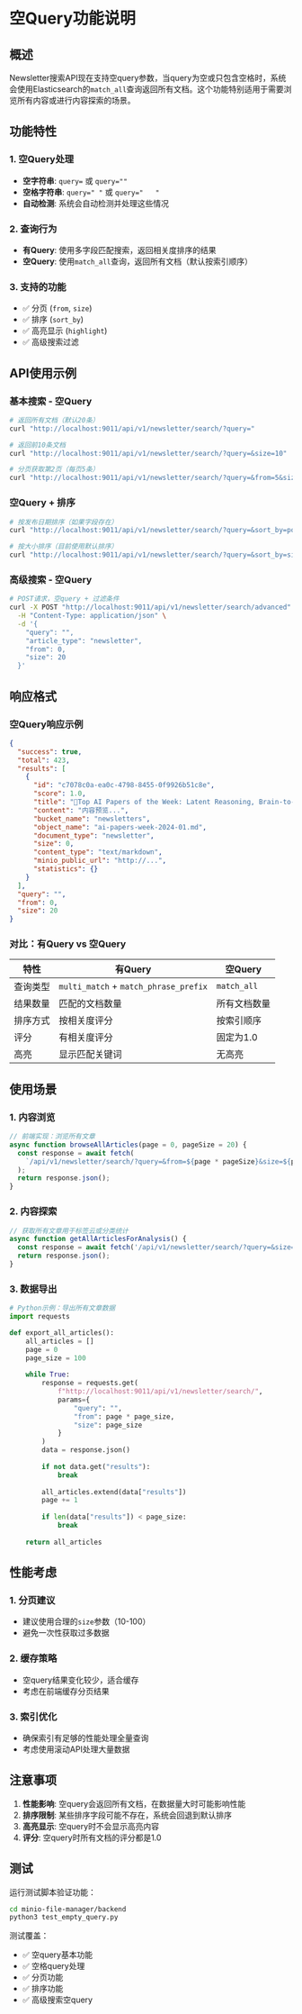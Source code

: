 # 空Query功能说明

## 概述

Newsletter搜索API现在支持空query参数，当query为空或只包含空格时，系统会使用Elasticsearch的`match_all`查询返回所有文档。这个功能特别适用于需要浏览所有内容或进行内容探索的场景。

## 功能特性

### 1. 空Query处理
- **空字符串**: `query=` 或 `query=""`
- **空格字符串**: `query=" "` 或 `query="   "`
- **自动检测**: 系统会自动检测并处理这些情况

### 2. 查询行为
- **有Query**: 使用多字段匹配搜索，返回相关度排序的结果
- **空Query**: 使用`match_all`查询，返回所有文档（默认按索引顺序）

### 3. 支持的功能
- ✅ 分页 (`from`, `size`)
- ✅ 排序 (`sort_by`)
- ✅ 高亮显示 (`highlight`)
- ✅ 高级搜索过滤

## API使用示例

### 基本搜索 - 空Query

```bash
# 返回所有文档（默认20条）
curl "http://localhost:9011/api/v1/newsletter/search/?query="

# 返回前10条文档
curl "http://localhost:9011/api/v1/newsletter/search/?query=&size=10"

# 分页获取第2页（每页5条）
curl "http://localhost:9011/api/v1/newsletter/search/?query=&from=5&size=5"
```

### 空Query + 排序

```bash
# 按发布日期排序（如果字段存在）
curl "http://localhost:9011/api/v1/newsletter/search/?query=&sort_by=post_date"

# 按大小排序（目前使用默认排序）
curl "http://localhost:9011/api/v1/newsletter/search/?query=&sort_by=size"
```

### 高级搜索 - 空Query

```bash
# POST请求，空query + 过滤条件
curl -X POST "http://localhost:9011/api/v1/newsletter/search/advanced" \
  -H "Content-Type: application/json" \
  -d '{
    "query": "",
    "article_type": "newsletter",
    "from": 0,
    "size": 20
  }'
```

## 响应格式

### 空Query响应示例

```json
{
  "success": true,
  "total": 423,
  "results": [
    {
      "id": "c7078c0a-ea0c-4798-8455-0f9926b51c8e",
      "score": 1.0,
      "title": "🥇Top AI Papers of the Week: Latent Reasoning, Brain-to-Text Decoding...",
      "content": "内容预览...",
      "bucket_name": "newsletters",
      "object_name": "ai-papers-week-2024-01.md",
      "document_type": "newsletter",
      "size": 0,
      "content_type": "text/markdown",
      "minio_public_url": "http://...",
      "statistics": {}
    }
  ],
  "query": "",
  "from": 0,
  "size": 20
}
```

### 对比：有Query vs 空Query

| 特性 | 有Query | 空Query |
|------|---------|---------|
| 查询类型 | `multi_match` + `match_phrase_prefix` | `match_all` |
| 结果数量 | 匹配的文档数量 | 所有文档数量 |
| 排序方式 | 按相关度评分 | 按索引顺序 |
| 评分 | 有相关度评分 | 固定为1.0 |
| 高亮 | 显示匹配关键词 | 无高亮 |

## 使用场景

### 1. 内容浏览
```javascript
// 前端实现：浏览所有文章
async function browseAllArticles(page = 0, pageSize = 20) {
  const response = await fetch(
    `/api/v1/newsletter/search/?query=&from=${page * pageSize}&size=${pageSize}`
  );
  return response.json();
}
```

### 2. 内容探索
```javascript
// 获取所有文章用于标签云或分类统计
async function getAllArticlesForAnalysis() {
  const response = await fetch('/api/v1/newsletter/search/?query=&size=1000');
  return response.json();
}
```

### 3. 数据导出
```python
# Python示例：导出所有文章数据
import requests

def export_all_articles():
    all_articles = []
    page = 0
    page_size = 100
    
    while True:
        response = requests.get(
            f"http://localhost:9011/api/v1/newsletter/search/",
            params={
                "query": "",
                "from": page * page_size,
                "size": page_size
            }
        )
        data = response.json()
        
        if not data.get("results"):
            break
            
        all_articles.extend(data["results"])
        page += 1
        
        if len(data["results"]) < page_size:
            break
    
    return all_articles
```

## 性能考虑

### 1. 分页建议
- 建议使用合理的`size`参数（10-100）
- 避免一次性获取过多数据

### 2. 缓存策略
- 空query结果变化较少，适合缓存
- 考虑在前端缓存分页结果

### 3. 索引优化
- 确保索引有足够的性能处理全量查询
- 考虑使用滚动API处理大量数据

## 注意事项

1. **性能影响**: 空query会返回所有文档，在数据量大时可能影响性能
2. **排序限制**: 某些排序字段可能不存在，系统会回退到默认排序
3. **高亮显示**: 空query时不会显示高亮内容
4. **评分**: 空query时所有文档的评分都是1.0

## 测试

运行测试脚本验证功能：

```bash
cd minio-file-manager/backend
python3 test_empty_query.py
```

测试覆盖：
- ✅ 空query基本功能
- ✅ 空格query处理
- ✅ 分页功能
- ✅ 排序功能
- ✅ 高级搜索空query
